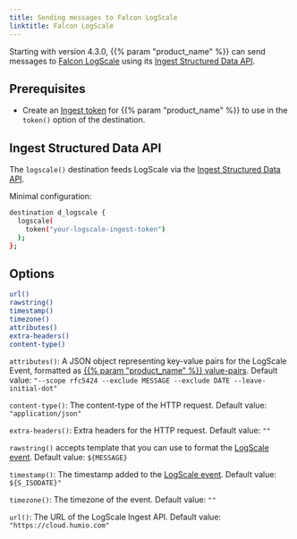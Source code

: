 ```yaml
---
title: Sending messages to Falcon LogScale
linktitle: Falcon LogScale
---
```


Starting with version 4.3.0, {{% param "product_name" %}} can send messages to [Falcon LogScale](https://library.humio.com/) using its [Ingest Structured Data API](https://library.humio.com/integrations/api-ingest.html#api-ingest-structured-data).

## Prerequisites

- Create an [Ingest token](https://library.humio.com/falcon-logscale-self-hosted/ingesting-data-tokens.html) for {{% param "product_name" %}} to use in the `token()` option of the destination. <!-- FIXME When creating the token, [set/do not set a parser](https://library.humio.com/data-analysis/parsers-assigning-to-ingest-tokens.html) for the token. -->

## Ingest Structured Data API

The `logscale()` destination feeds LogScale via the [Ingest Structured Data API](https://library.humio.com/integrations/api-ingest.html#api-ingest-structured-data).

Minimal configuration:

```sh
destination d_logscale {
  logscale(
    token("your-logscale-ingest-token")
  );
};
```

## Options

```sh
url()
rawstring()
timestamp()
timezone()
attributes()
extra-headers()
content-type()
```

`attributes()`: A JSON object representing key-value pairs for the LogScale Event, formatted as [{{% param "product_name" %}} value-pairs](https://axoflow.com/docs/axosyslog-core/chapter-concepts/concepts-value-pairs/option-value-pairs/). Default value: `"--scope rfc5424 --exclude MESSAGE --exclude DATE --leave-initial-dot"`

`content-type()`: The content-type of the HTTP request. Default value: `"application/json"`

`extra-headers()`: Extra headers for the HTTP request. Default value: `""`

`rawstring()` accepts template that you can use to format the [LogScale event](https://library.humio.com/integrations/api-ingest.html#api-ingest-more-events). Default value: `${MESSAGE}`

`timestamp()`: The timestamp added to the [LogScale event](https://library.humio.com/integrations/api-ingest.html#api-ingest-more-events). Default value: `${S_ISODATE}"`

`timezone()`: The timezone of the event. Default value: `""`

`url()`: The URL of the LogScale Ingest API. Default value: `"https://cloud.humio.com"`
